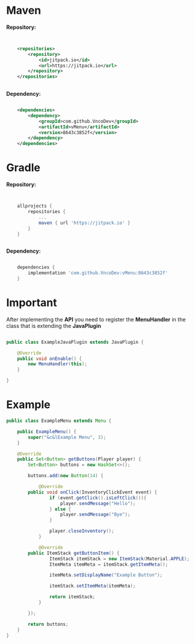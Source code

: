 # Maven

**Repository:**

```xml


	<repositories>
		<repository>
		    <id>jitpack.io</id>
		    <url>https://jitpack.io</url>
		</repository>
	</repositories>
	

```

**Dependency:**

```xml

	<dependencies>
	    <dependency>
	        <groupId>com.github.VncoDev</groupId>
	    	<artifactId>vMenu</artifactId>
	    	<version>8643c3852f</version>
	    </dependency>
	</dependencies>

```

# Gradle

**Repository:**

```gradle


	allprojects {
		repositories {
			...
			maven { url 'https://jitpack.io' }
		}
	}
	

```

**Dependency:**

```gradle

	dependencies {
		implementation 'com.github.VncoDev:vMenu:8643c3852f'
	}

```

# Important

After implementing the **API** you need to register the **MenuHandler** in the class that is extending the **JavaPlugin**

```java

public class ExampleJavaPlugin extends JavaPlugin {

    @Override 
    public void onEnable() {
        new MenuHandler(this);
    }

}

```

# Example

``` java
public class ExampleMenu extends Menu {

    public ExampleMenu() {
        super("&c&lExample Menu", 3);
    }

    @Override
    public Set<Button> getButtons(Player player) {
        Set<Button> buttons = new HashSet<>();

        buttons.add(new Button(14) {

            @Override
	    public void onClick(InventoryClickEvent event) {
                if (event.getClick().isLeftClick()){
                    player.sendMessage("Hello");
                } else {
                    player.sendMessage("Bye");
                }

                player.closeInventory();
            }

            @Override 
	    public ItemStack getButtonItem() {
                ItemStack itemStack = new ItemStack(Material.APPLE);
                ItemMeta itemMeta = itemStack.getItemMeta();

                itemMeta.setDisplayName("Example Button");

                itemStack.setItemMeta(itemMeta);

                return itemStack;
            }

        });

        return buttons;
    }
}
```
